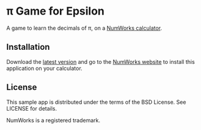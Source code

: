 # π Game for Epsilon

A game to learn the decimals of π, on a [NumWorks calculator](https://www.numworks.com).

## Installation

Download the [latest version](../../releases/latest) and go to the [NumWorks website](https://my.numworks.com/apps) to install this application on your calculator.

## License

This sample app is distributed under the terms of the BSD License. See LICENSE for details.

NumWorks is a registered trademark.
